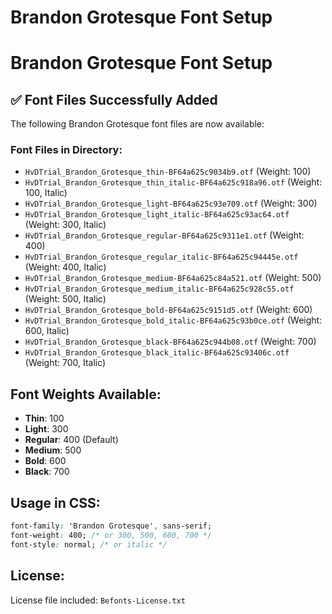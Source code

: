 # Brandon Grotesque Font Setup

# Brandon Grotesque Font Setup

## ✅ Font Files Successfully Added

The following Brandon Grotesque font files are now available:

### Font Files in Directory:
- `HvDTrial_Brandon_Grotesque_thin-BF64a625c9034b9.otf` (Weight: 100)
- `HvDTrial_Brandon_Grotesque_thin_italic-BF64a625c918a96.otf` (Weight: 100, Italic)
- `HvDTrial_Brandon_Grotesque_light-BF64a625c93e709.otf` (Weight: 300)
- `HvDTrial_Brandon_Grotesque_light_italic-BF64a625c93ac64.otf` (Weight: 300, Italic)
- `HvDTrial_Brandon_Grotesque_regular-BF64a625c9311e1.otf` (Weight: 400)
- `HvDTrial_Brandon_Grotesque_regular_italic-BF64a625c94445e.otf` (Weight: 400, Italic)
- `HvDTrial_Brandon_Grotesque_medium-BF64a625c84a521.otf` (Weight: 500)
- `HvDTrial_Brandon_Grotesque_medium_italic-BF64a625c928c55.otf` (Weight: 500, Italic)
- `HvDTrial_Brandon_Grotesque_bold-BF64a625c9151d5.otf` (Weight: 600)
- `HvDTrial_Brandon_Grotesque_bold_italic-BF64a625c93b0ce.otf` (Weight: 600, Italic)
- `HvDTrial_Brandon_Grotesque_black-BF64a625c944b08.otf` (Weight: 700)
- `HvDTrial_Brandon_Grotesque_black_italic-BF64a625c93406c.otf` (Weight: 700, Italic)

## Font Weights Available:
- **Thin**: 100
- **Light**: 300
- **Regular**: 400 (Default)
- **Medium**: 500
- **Bold**: 600
- **Black**: 700

## Usage in CSS:
```css
font-family: 'Brandon Grotesque', sans-serif;
font-weight: 400; /* or 300, 500, 600, 700 */
font-style: normal; /* or italic */
```

## License:
License file included: `Befonts-License.txt`

